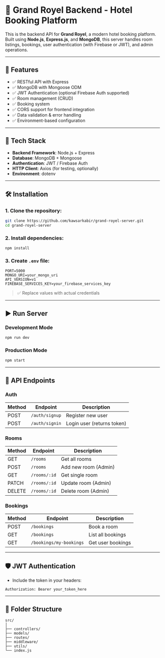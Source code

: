 # 🏨 Grand Royel Backend - Hotel Booking Platform

This is the backend API for **Grand Royel**, a modern hotel booking platform. Built using **Node.js**, **Express.js**, and **MongoDB**, this server handles room listings, bookings, user authentication (with Firebase or JWT), and admin operations.

---

## 🚀 Features

- ✅ RESTful API with Express
- ✅ MongoDB with Mongoose ODM
- ✅ JWT Authentication (optional Firebase Auth supported)
- ✅ Room management (CRUD)
- ✅ Booking system
- ✅ CORS support for frontend integration
- ✅ Data validation & error handling
- ✅ Environment-based configuration

---

## 🧱 Tech Stack

- **Backend Framework**: Node.js + Express
- **Database**: MongoDB + Mongoose
- **Authentication**: JWT / Firebase Auth
- **HTTP Client**: Axios (for testing, optionally)
- **Environment**: dotenv

---

## 🛠️ Installation

### 1. Clone the repository:

```bash
git clone https://github.com/kawsarkabir/grand-royel-server.git
cd grand-royel-server
```

### 2. Install dependencies:

```bash
npm install
```

### 3. Create `.env` file:

```env
PORT=5000
MONGO_URI=your_mongo_uri
API_VERSION=v1
FIREBASE_SERVICES_KEY=your_firebase_services_key
```

> ✅ Replace values with actual credentials

---

## ▶️ Run Server

### Development Mode

```bash
npm run dev
```

### Production Mode

```bash
npm start
```

---

## 🔗 API Endpoints

### Auth

| Method | Endpoint       | Description                |
| ------ | -------------- | -------------------------- |
| POST   | `/auth/signup` | Register new user          |
| POST   | `/auth/signin` | Login user (returns token) |

### Rooms

| Method | Endpoint     | Description          |
| ------ | ------------ | -------------------- |
| GET    | `/rooms`     | Get all rooms        |
| POST   | `/rooms`     | Add new room (Admin) |
| GET    | `/rooms/:id` | Get single room      |
| PATCH  | `/rooms/:id` | Update room (Admin)  |
| DELETE | `/rooms/:id` | Delete room (Admin)  |

### Bookings

| Method | Endpoint                | Description       |
| ------ | ----------------------- | ----------------- |
| POST   | `/bookings`             | Book a room       |
| GET    | `/bookings`             | List all bookings |
| GET    | `/bookings/my-bookings` | Get user bookings |

---

## 🛡️ JWT Authentication

- Include the token in your headers:

```http
Authorization: Bearer your_token_here
```

---

## 📂 Folder Structure

```
src/
│
├── controllers/
├── models/
├── routes/
├── middleware/
├── utils/
└── index.js
```
